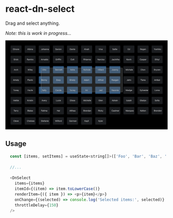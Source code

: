 # react-dn-select

Drag and select anything.

<em>Note: this is work in progress...</em>

<img width="600" src="example/dn-select-example.png">

## Usage

```javascript
  const [items, setItems] = useState<string[]>(['Foo', 'Bar', 'Baz', '...']);

  //...

  <DnSelect
    items={items}
    itemId={(item) => item.toLowerCase()}
    renderItem={({ item }) => <p>{item}</p>}
    onChange={(selected) => console.log('Selected items:', selected)}
    throttleDelay={150}
  />
```
